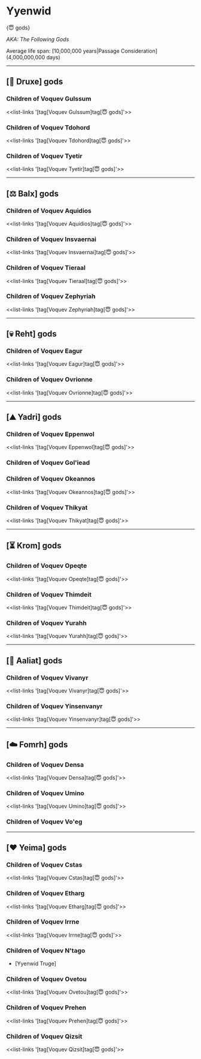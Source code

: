 # Yyenwid

{😇 gods}

*AKA: The Following Gods*

Average life span: [10,000,000 years|Passage Consideration] (4,000,000,000 days)

---

## **[🌱 Druxe] gods**

### **Children of Voquev Gulssum**
<<list-links '[tag[Voquev Gulssum]tag[😇 gods]'>>

### **Children of Voquev Tdohord**
<<list-links '[tag[Voquev Tdohord]tag[😇 gods]'>>

### **Children of Voquev Tyetir**
<<list-links '[tag[Voquev Tyetir]tag[😇 gods]'>>

---

## **[⚖️ Balx] gods**

### **Children of Voquev Aquidios**
<<list-links '[tag[Voquev Aquidios]tag[😇 gods]'>>

### **Children of Voquev Insvaernai**
<<list-links '[tag[Voquev Insvaernai]tag[😇 gods]'>>

### **Children of Voquev Tieraal**
<<list-links '[tag[Voquev Tieraal]tag[😇 gods]'>>

### **Children of Voquev Zephyriah**
<<list-links '[tag[Voquev Zephyriah]tag[😇 gods]'>>

---

## **[💀 Reht] gods**

### **Children of Voquev Eagur**
<<list-links '[tag[Voquev Eagur]tag[😇 gods]'>>

### **Children of Voquev Ovrionne**
<<list-links '[tag[Voquev Ovrionne]tag[😇 gods]'>>

---

## **[⛰️ Yadri] gods**

### **Children of Voquev Eppenwol**
<<list-links '[tag[Voquev Eppenwol]tag[😇 gods]'>>

### **Children of Voquev Gol'iead**

### **Children of Voquev Okeannos**
<<list-links '[tag[Voquev Okeannos]tag[😇 gods]'>>

### **Children of Voquev Thikyat**
<<list-links '[tag[Voquev Thikyat]tag[😇 gods]'>>

---

## **[⏳ Krom] gods**

### **Children of Voquev Opeqte**
<<list-links '[tag[Voquev Opeqte]tag[😇 gods]'>>

### **Children of Voquev Thimdeit**
<<list-links '[tag[Voquev Thimdeit]tag[😇 gods]'>>

### **Children of Voquev Yurahh**
<<list-links '[tag[Voquev Yurahh]tag[😇 gods]'>>

---

## **[🐐 Aaliat] gods**

### **Children of Voquev Vivanyr**
<<list-links '[tag[Voquev Vivanyr]tag[😇 gods]'>>

### **Children of Voquev Yinsenvanyr**
<<list-links '[tag[Voquev Yinsenvanyr]tag[😇 gods]'>>

---

## **[☁️ Fomrh] gods**

### **Children of Voquev Densa**
<<list-links '[tag[Voquev Densa]tag[😇 gods]'>>

### **Children of Voquev Umino**
<<list-links '[tag[Voquev Umino]tag[😇 gods]'>>

### **Children of Voquev Vo'eg**

---

## **[❤️ Yeima] gods**

### **Children of Voquev Cstas**
<<list-links '[tag[Voquev Cstas]tag[😇 gods]'>>

### **Children of Voquev Etharg**
<<list-links '[tag[Voquev Etharg]tag[😇 gods]'>>

### **Children of Voquev Irrne**
<<list-links '[tag[Voquev Irrne]tag[😇 gods]'>>

### **Children of Voquev N'tago**
- [Yyenwid Truge]

### **Children of Voquev Ovetou**
<<list-links '[tag[Voquev Ovetou]tag[😇 gods]'>>

### **Children of Voquev Prehen**
<<list-links '[tag[Voquev Prehen]tag[😇 gods]'>>

### **Children of Voquev Qizsit**
<<list-links '[tag[Voquev Qizsit]tag[😇 gods]'>>
